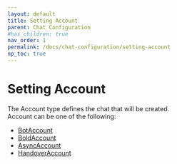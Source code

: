 ```yaml
---
layout: default
title: Setting Account
parent: Chat Configuration
#has_children: true
nav_order: 1
permalink: /docs/chat-configuration/setting-account
np_toc: true
---
```


# Setting Account

The Account type defines the chat that will be created.   
Account can be one of the following:

- [BotAccount](/docs/chat-configuration/setting-account/bot-account)
- [BoldAccount](/docs/chat-configuration/setting-account/bold-account)
- [AsyncAccount](/docs/chat-configuration/setting-account/async-account)
- [HandoverAccount](/docs/chat-configuration/setting-account/handover-account)